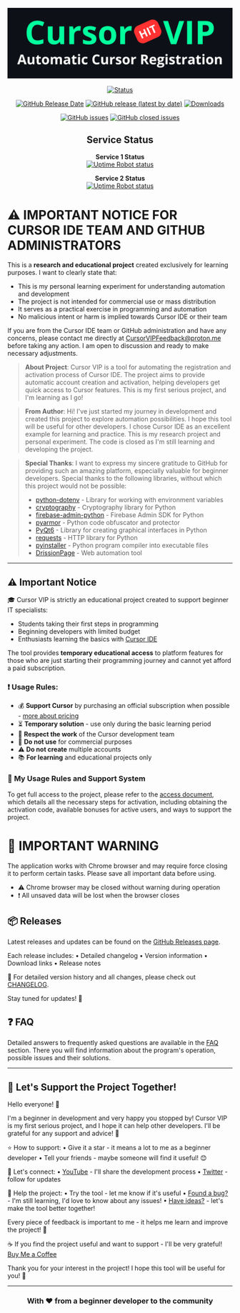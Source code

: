 <div align="center">

[![Cursor VIP](cursorvip_demo.png)](https://github.com/DevCicadaQ/CursorVIPFeedback)

[![Status](https://img.shields.io/badge/Status-Active_Development-green)](https://github.com/DevCicadaQ/CursorVIPFeedback)

[![GitHub Release Date](https://img.shields.io/github/release-date/DevCicadaQ/CursorVIPFeedback)](https://github.com/DevCicadaQ/CursorVIPFeedback/releases/latest)
[![GitHub release (latest by date)](https://img.shields.io/github/v/release/DevCicadaQ/CursorVIPFeedback?display_name=tag&include_prereleases)](https://github.com/DevCicadaQ/CursorVIPFeedback/releases/latest)
[![Downloads](https://img.shields.io/endpoint?url=https://api.pinstudios.net/api/badges/downloads/DevCicadaQ/CursorVIPFeedback/total)](https://github.com/DevCicadaQ/CursorVIPFeedback/releases/latest)

[![GitHub issues](https://img.shields.io/github/issues/DevCicadaQ/CursorVIPFeedback)](https://github.com/DevCicadaQ/CursorVIPFeedback/issues)
[![GitHub closed issues](https://img.shields.io/github/issues-closed/DevCicadaQ/CursorVIPFeedback)](https://github.com/DevCicadaQ/CursorVIPFeedback/issues?q=is%3Aissue+is%3Aclosed)

## Service Status

**Service 1 Status**  
[![Uptime Robot status](https://img.shields.io/uptimerobot/status/m800685974-1895e0fd7ea5b20f8a9ef083)](https://stats.uptimerobot.com/JVZEy42Snd)

**Service 2 Status**  
[![Uptime Robot status](https://img.shields.io/uptimerobot/status/m800685954-149e95e4182b2189f8453cb0)](https://stats.uptimerobot.com/JVZEy42Snd)

</div>

# ⚠️ IMPORTANT NOTICE FOR CURSOR IDE TEAM AND GITHUB ADMINISTRATORS

This is a **research and educational project** created exclusively for learning purposes. I want to clearly state that:

- This is my personal learning experiment for understanding automation and development
- The project is not intended for commercial use or mass distribution
- It serves as a practical exercise in programming and automation
- No malicious intent or harm is implied towards Cursor IDE or their team

If you are from the Cursor IDE team or GitHub administration and have any concerns, please contact me directly at CursorVIPFeedback@proton.me before taking any action. I am open to discussion and ready to make necessary adjustments.

> **About Project**: Cursor VIP is a tool for automating the registration and activation process of Cursor IDE. The project aims to provide automatic account creation and activation, helping developers get quick access to Cursor features. This is my first serious project, and I'm learning as I go!

> **From Author**: Hi! I've just started my journey in development and created this project to explore automation possibilities. I hope this tool will be useful for other developers. I chose Cursor IDE as an excellent example for learning and practice.
> This is my research project and personal experiment. The code is closed as I'm still learning and developing the project.

> **Special Thanks**: I want to express my sincere gratitude to GitHub for providing such an amazing platform, especially valuable for beginner developers. Special thanks to the following libraries, without which this project would not be possible:
> - [python-dotenv](https://github.com/theskumar/python-dotenv) - Library for working with environment variables
> - [cryptography](https://github.com/pyca/cryptography) - Cryptography library for Python
> - [firebase-admin-python](https://github.com/firebase/firebase-admin-python) - Firebase Admin SDK for Python
> - [pyarmor](https://github.com/dashingsoft/pyarmor) - Python code obfuscator and protector
> - [PyQt6](https://pypi.org/project/PyQt6/) - Library for creating graphical interfaces in Python
> - [requests](https://github.com/psf/requests) - HTTP library for Python
> - [pyinstaller](https://github.com/pyinstaller/pyinstaller) - Python program compiler into executable files
> - [DrissionPage](https://github.com/g1879/DrissionPage) - Web automation tool
---

## ⚠️ Important Notice

🎓 Cursor VIP is strictly an educational project created to support beginner IT specialists:
- Students taking their first steps in programming
- Beginning developers with limited budget
- Enthusiasts learning the basics with [Cursor IDE](https://www.cursor.com/)

The tool provides **temporary educational access** to platform features for those who are just starting their programming journey and cannot yet afford a paid subscription.

### ❗ Usage Rules:
- 💰 **Support Cursor** by purchasing an official subscription when possible - [more about pricing](https://www.cursor.com/pricing)
- ⏳ **Temporary solution** - use only during the basic learning period
- 🤝 **Respect the work** of the Cursor development team
- 🚫 **Do not use** for commercial purposes
- ⚠️ **Do not create** multiple accounts
- 📚 **For learning** and educational projects only

### 🌟 **My Usage Rules and Support System**

To get full access to the project, please refer to the [access document](LIMIT.md), which details all the necessary steps for activation, including obtaining the activation code, available bonuses for active users, and ways to support the project.

# 🚨 IMPORTANT WARNING

The application works with Chrome browser and may require force closing it to perform certain tasks. Please save all important data before using.

- ⚠️ Chrome browser may be closed without warning during operation
- ❗ All unsaved data will be lost when the browser closes

## 📦 Releases

Latest releases and updates can be found on the [GitHub Releases page](https://github.com/DevCicadaQ/CursorVIPFeedback/releases/).

Each release includes:
• Detailed changelog
• Version information
• Download links
• Release notes

📝 For detailed version history and all changes, please check out [CHANGELOG](CHANGELOG.md).

Stay tuned for updates! 🚀

## ❓ FAQ

Detailed answers to frequently asked questions are available in the [FAQ](FAQ.md) section. There you will find information about the program's operation, possible issues and their solutions.

---

## 🌟 Let's Support the Project Together!

Hello everyone! 👋 

I'm a beginner in development and very happy you stopped by! Cursor VIP is my first serious project, and I hope it can help other developers. I'll be grateful for any support and advice! 🚀

⭐ How to support:
• Give it a star - it means a lot to me as a beginner developer
• Tell your friends - maybe someone will find it useful! 😊

📱 Let's connect:
• [YouTube](https://youtube.com/@DevCicadaQ) - I'll share the development process
• [Twitter](https://twitter.com/DevCicadaQ) - follow for updates

🐛 Help the project:
• Try the tool - let me know if it's useful
• [Found a bug?](https://github.com/DevCicadaQ/CursorVIPFeedback/issues/new) - I'm still learning, I'd love to know about any issues!
• [Have ideas?](https://github.com/DevCicadaQ/CursorVIPFeedback/issues/new) - let's make the tool better together!

Every piece of feedback is important to me - it helps me learn and improve the project! 🙏

☕ If you find the project useful and want to support - I'll be very grateful! [Buy Me a Coffee](https://buymeacoffee.com/devcicaday)

Thank you for your interest in the project! I hope this tool will be useful for you! 🤗

---

<div align="center">

### With ❤️ from a beginner developer to the community

</div>
